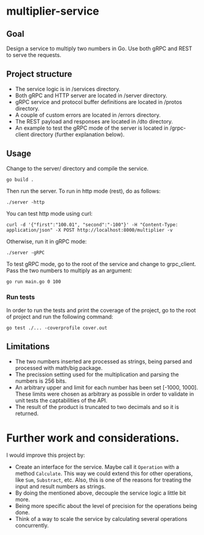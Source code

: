 # multiplier-service

## Goal

Design a service to multiply two numbers in Go. Use both gRPC
and REST to serve the requests.


## Project structure
- The service logic is in /services directory.
- Both gRPC and HTTP server are located in /server directory.
- gRPC service and protocol buffer definitions are located in /protos directory.
- A couple of custom errors are located in /errors directory.
- The REST payload and responses are located in /dto directory.
- An example to test the gRPC mode of the server is located in /grpc-client directory (further explanation below).

## Usage

Change to the server/ directory and compile the service.

```
go build .
```
Then run the server. To run in http mode (rest), do as 
follows:
```
./server -http
```
You can test http mode using curl: 
```
curl -d '{"first":"100.01", "second":"-100"}' -H "Content-Type: application/json" -X POST http://localhost:8000/multiplier -v
```
Otherwise, run it in gRPC mode:

```
./server -gRPC
```

To test gRPC mode, go to the root of the service and change to grpc_client. Pass the two numbers to multiply as an 
argument:
```
go run main.go 0 100
```
### Run tests
In order to run the tests and print the coverage of the project, go to the root of project and run the following command:
```
go test ./... -coverprofile cover.out
```
## Limitations
- The two numbers inserted are processed as strings, being parsed and processed with math/big package.
- The precission setting used for the multiplication and parsing the numbers is 256 bits.
- An arbitrary upper and limit for each number has been set [-1000, 1000]. These limits were chosen as arbitrary as possible in order to validate in unit tests the captabilities
of the API.
- The result of the product is truncated to two decimals and 
so it is returned.

# Further work and considerations.
I would improve this project by:
- Create an interface for the service. Maybe call it `Operation` with a method `Calculate`. This way we could 
extend this for other operations, like `Sum`, `Substract`, etc. Also, this is one of the reasons for treating the 
input and result numbers as strings.
- By doing the mentioned above, decouple the service logic a 
little bit more.
- Being more specific about the level of precision for the
operations being done.
- Think of a way to scale the service by calculating several
operations concurrently.


